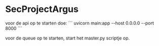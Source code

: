 # SecProjectArgus

voor de api op te starten doe:
´´´
uvicorn main:app --host 0.0.0.0 --port 8000 
´´´

voor de queue op te starten, start het master.py scriptje op.
